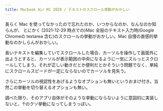 ```yaml
---
title: Macbook Air M1 2020 / テキストのスクロール挙動がおかしい
---
```


長らく Mac を使ってなかったので忘れたのか、いつからなのか、なんなのか知らんが、
とにかく (2021-12-29 時点での)Mac 全般のテキスト入力時(Google Chromeの textarea 含む)のスクロールの挙動がおかしい。Mac 自慢の直感的挙動なのかしらんがおかしい。


長いテキストを編集していてスクロールした場合、カーソルを操作して画面外に出ようとすると、カーソルが表示範囲の中央になるように一気にズルっとスクロールしてしまう。それが正しい動きだとか便利だとかそういう問題でなく、単純にスクロールスピードが一定にならないのでカーソルを見失う。

さらにカーソルの視認性をあげるようなオプションも無いというおまけ付き。当然この挙動を切り替えるオプションも無い。

調べた限り、そのアプリ自体がそのような挙動にならないように意図的に実装しないと、↑のクソ挙動になってしまうっぽい。
















































